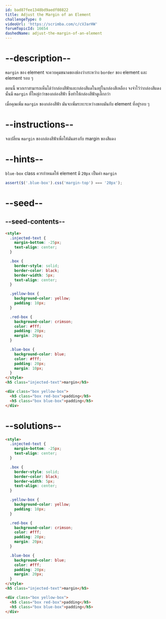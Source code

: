 ```yaml
---
id: bad87fee1348bd9aedf08822
title: Adjust the Margin of an Element
challengeType: 0
videoUrl: 'https://scrimba.com/c/cVJarHW'
forumTopicId: 16654
dashedName: adjust-the-margin-of-an-element
---
```


# --description--

`margin` ของ element จะควบคุมขนาดของช่องว่างระหว่าง `border` ของ element และ element รอบ ๆ

ตอนนี้ พวกเราสามารถเห็นได้ว่ากล่องสีฟ้าและกล่องสีแดในอยู่ในกล่องสีเหลือง
จงจำไว้ว่ากล่องสีแดงนั้นมี `margin` ที่ใหญ่กว่าของกล่องสีฟ้า ซึ่งทำให้กล่องสีฟ้าดูเล็กกว่า

เมื่อคุณเพิ่ม `margin` ของกล่องสีฟ้า มันจะเพิ่มระยะระหว่างขอบมันกับ element ที่อยู่รอบ ๆ

# --instructions--

จงเปลี่ยน `margin` ของกล่องสีฟ้าเพื่อให้มันตรงกับ margin ของสีแดง

# --hints--

`blue-box` class ควรกำหนดให้ element มี `20px` เป็นค่า `margin`

```js
assert($('.blue-box').css('margin-top') === '20px');
```

# --seed--

## --seed-contents--

```html
<style>
  .injected-text {
    margin-bottom: -25px;
    text-align: center;
  }

  .box {
    border-style: solid;
    border-color: black;
    border-width: 5px;
    text-align: center;
  }

  .yellow-box {
    background-color: yellow;
    padding: 10px;
  }

  .red-box {
    background-color: crimson;
    color: #fff;
    padding: 20px;
    margin: 20px;
  }

  .blue-box {
    background-color: blue;
    color: #fff;
    padding: 20px;
    margin: 10px;
  }
</style>
<h5 class="injected-text">margin</h5>

<div class="box yellow-box">
  <h5 class="box red-box">padding</h5>
  <h5 class="box blue-box">padding</h5>
</div>
```

# --solutions--

```html
<style>
  .injected-text {
    margin-bottom: -25px;
    text-align: center;
  }

  .box {
    border-style: solid;
    border-color: black;
    border-width: 5px;
    text-align: center;
  }

  .yellow-box {
    background-color: yellow;
    padding: 10px;
  }

  .red-box {
    background-color: crimson;
    color: #fff;
    padding: 20px;
    margin: 20px;
  }

  .blue-box {
    background-color: blue;
    color: #fff;
    padding: 20px;
    margin: 20px;
  }
</style>
<h5 class="injected-text">margin</h5>

<div class="box yellow-box">
  <h5 class="box red-box">padding</h5>
  <h5 class="box blue-box">padding</h5>
</div>
```

